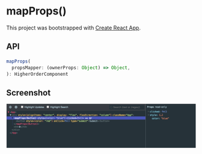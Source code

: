 # mapProps()

This project was bootstrapped with [Create React App](https://github.com/facebookincubator/create-react-app).

## API

```js
mapProps(
  propsMapper: (ownerProps: Object) => Object,
): HigherOrderComponent
```

## Screenshot

![mapProps](https://github.com/rockchalkwushock/learning-recompose/blob/mapProps/screenshots/mapProps.png)
